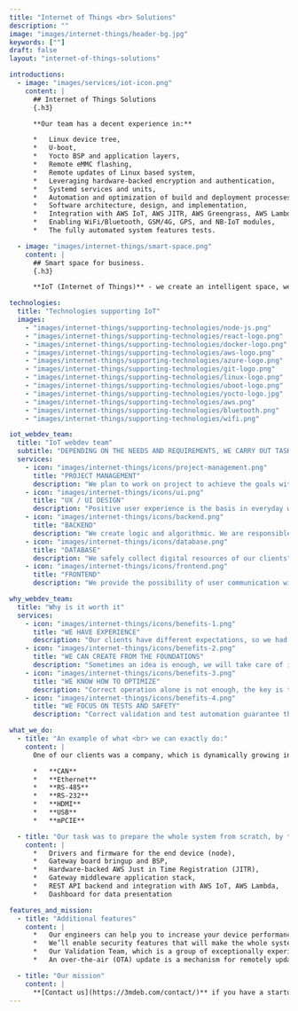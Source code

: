 ```yaml
---
title: "Internet of Things <br> Solutions"
description: ""
image: "images/internet-things/header-bg.jpg"
keywords: [""]
draft: false
layout: "internet-of-things-solutions"

introductions:
  - image: "images/services/iot-icon.png"
    content: |
      ## Internet of Things Solutions
      {.h3}

      **Our team has a decent experience in:**

      *   Linux device tree,
      *   U-boot,
      *   Yocto BSP and application layers,
      *   Remote eMMC flashing,
      *   Remote updates of Linux based system,
      *   Leveraging hardware-backed encryption and authentication,
      *   Systemd services and units,
      *   Automation and optimization of build and deployment processes using Jenkins and AWS EC2,
      *   Software architecture, design, and implementation,
      *   Integration with AWS IoT, AWS JITR, AWS Greengrass, AWS Lambda,
      *   Enabling WiFi/Bluetooth, GSM/4G, GPS, and NB-IoT modules,
      *   The fully automated system features tests.

  - image: "images/internet-things/smart-space.png"
    content: |
      ## Smart space for business.
      {.h3}

      **IoT (Internet of Things)** - we create an intelligent space, we make objects and devices communicate with each other, collect, monitor and process data without human interference. We specialize in designing dashboards (control panels) for IoT networks. They allow for remote control of resources using computers or mobile devices. As a result, the business gains greater efficiency and space is easier to manage.

technologies:
  title: "Technologies supporting IoT"
  images:
    - "images/internet-things/supporting-technologies/node-js.png"
    - "images/internet-things/supporting-technologies/react-logo.png"
    - "images/internet-things/supporting-technologies/docker-logo.png"
    - "images/internet-things/supporting-technologies/aws-logo.png"
    - "images/internet-things/supporting-technologies/azure-logo.png"
    - "images/internet-things/supporting-technologies/git-logo.png"
    - "images/internet-things/supporting-technologies/linux-logo.png"
    - "images/internet-things/supporting-technologies/uboot-logo.png"
    - "images/internet-things/supporting-technologies/yocto-logo.jpg"
    - "images/internet-things/supporting-technologies/aws.png"
    - "images/internet-things/supporting-technologies/bluetooth.png"
    - "images/internet-things/supporting-technologies/wifi.png"

iot_webdev_team:
  title: "IoT webdev team"
  subtitle: "DEPENDING ON THE NEEDS AND REQUIREMENTS, WE CARRY OUT TASKS IN THE FOLLOWING IT AREAS"
  services:
    - icon: "images/internet-things/icons/project-management.png"
      title: "PROJECT MANAGEMENT"
      description: "We plan to work on project to achieve the goals within the allotted time"
    - icon: "images/internet-things/icons/ui.png"
      title: "UX / UI DESIGN"
      description: "Positive user experience is the basis in everyday work with the product, which we carefully design the interfaces of our applications"
    - icon: "images/internet-things/icons/backend.png"
      title: "BACKEND"
      description: "We create logic and algorithmic. We are responsible for handling the data processed in the system"
    - icon: "images/internet-things/icons/database.png"
      title: "DATABASE"
      description: "We safely collect digital resources of our clients"
    - icon: "images/internet-things/icons/frontend.png"
      title: "FRONTEND"
      description: "We provide the possibility of user communication with the application logic thanks to the Graphical User Interface"

why_webdev_team:
  title: "Why is it worth it"
  services:
    - icon: "images/internet-things/icons/benefits-1.png"
      title: "WE HAVE EXPERIENCE"
      description: "Our clients have different expectations, so we had the opportunity to undertake many complex projectss"
    - icon: "images/internet-things/icons/benefits-2.png"
      title: "WE CAN CREATE FROM THE FOUNDATIONS"
      description: "Sometimes an idea is enough, we will take care of its design and implementation"
    - icon: "images/internet-things/icons/benefits-3.png"
      title: "WE KNOW HOW TO OPTIMIZE"
      description: "Correct operation alone is not enough, the key is the efficiency and optimization of the proposed solutions"
    - icon: "images/internet-things/icons/benefits-4.png"
      title: "WE FOCUS ON TESTS AND SAFETY"
      description: "Correct validation and test automation guarantee the security of sensitive resources"

what_we_do:
  - title: "An example of what <br> we can exactly do:"
    content: |
      One of our clients was a company, which is dynamically growing in the IoT market. The project was focused on the gateway they produce. It was based on i.MX6 and have a lot of peripherals:

      *   **CAN**
      *   **Ethernet**
      *   **RS-485**
      *   **RS-232**
      *   **HDMI**
      *   **USB**
      *   **mPCIE**

  - title: "Our task was to prepare the whole system from scratch, by the way we’ve also done:"
    content: |
      *   Drivers and firmware for the end device (node),
      *   Gateway board bringup and BSP,
      *   Hardware-backed AWS Just in Time Registration (JITR),
      *   Gateway middleware application stack,
      *   REST API backend and integration with AWS IoT, AWS Lambda,
      *   Dashboard for data presentation

features_and_mission:
  - title: "Additional features"
    content: |
      *   Our engineers can help you to increase your device performance by optimization of firmware, and provide stability, that will make your device the one, you can really relay on.
      *   We’ll enable security features that will make the whole system a fortress, secured with cryptographic keys to ensure you, that your data won’t be changed or stolen. We have hands-on experience with Hardware Security Modules (such as TPM or Microchip ECC) integration and our security standards refer to US Department of Defence Instructions.
      *   Our Validation Team, which is a group of exceptionally experienced and gifted specialists, will make a full bunch of stress tests, that will verify the product in the most tricky boundary conditions.
      *   An over-the-air (OTA) update is a mechanism for remotely updating internet-connected hardware with new settings, software, and/or firmware. It’s incredibly important for such an update to be secure and verified. It may be unpleasant to be locked outside a rental property by bricked smart lock, but imagine a horror being a driver of a car that is remotely controlled by hackers. And yes, we can prepare IoT solutions that consist of secure OTA update for both the node and the gateway.

  - title: "Our mission"
    content: |
      **[Contact us](https://3mdeb.com/contact/)** if you have a startup or more mature company in the IoT area. We are able to build IoT embedded firmware from scratch, enable all features detailed in a project charter, and validate it. If you want to further develop your device, we can provide constant support and [**full regression service**.](https://cloud.3mdeb.com/index.php/s/ZibPXHjnkHfd7ne)
---
```

